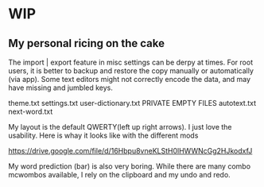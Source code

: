 # WIP

## My personal ricing on the cake

The import | export feature in misc settings can be derpy at times. For root users, it is better to backup and restore the copy manually or automatically (via app). Some text editors might not correctly encode the data, and may have missing and jumbled keys.

theme.txt
settings.txt
user-dictionary.txt PRIVATE EMPTY FILES
autotext.txt
next-word.txt

My layout is the default QWERTY(left up right arrows). I just love the usability. Here is whay it looks like with the different mods

https://drive.google.com/file/d/16Hbpu8vneKLStH0lHWWNcGg2HJkodxfJ

My word prediction (bar) is also very boring. While there are many combo mcwombos available, I rely on the clipboard and my undo and redo.